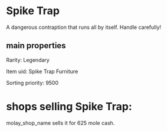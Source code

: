 # Spike Trap

A dangerous contraption that runs all by itself. Handle carefully!

## main properties

Rarity: Legendary

Item uid: Spike Trap Furniture

Sorting priority: 9500

# shops selling Spike Trap:

molay_shop_name sells it for 625 mole cash.